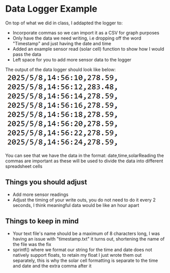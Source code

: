 # Data Logger Example

On top of what we did in class, I addapted the logger to:

* Incorporate commas so we can import it as a CSV for graph purposes
* Only have the data we need writing, i.e dropping off the word "Timestamp" and just having the date and time
* Added an example sensor read (solar cell) function to show how I would pass the data
* Left space for you to add more sensor data to the logger

The output of the data logger should look like below:
![TimeStamp Example](https://github.com/MicahChubb/ArduinoExamples/blob/main/logger/timeStampExample.png?raw=true)

You can see that we have the data in the format: date,time,solarReading the commas are important as these will be used to divide the data into different spreadsheet cells

## Things you should adjust
* Add more sensor readings
* Adjust the timing of your write outs, you do not need to do it every 2 seconds, I think meaningful data would be like an hour apart
## Things to keep in mind
* Your text file's name should be a maximum of 8 characters long, I was having an issue with "timestamp.txt" it turns out, shortening the name of the file was the fix
* sprintf() where we format our string for the time and date does not natively support floats, to retain my float I just wrote them out separately, this is why the solar cell formatting is separate to the time and date and the extra comma after it
